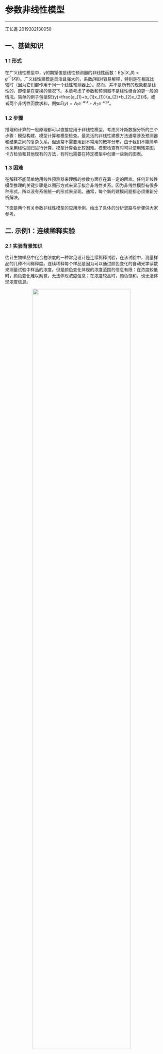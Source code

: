 # 参数非线性模型
---------------
王长鑫 2019302130050
## 一、基础知识
### 1.1 形式

在广义线性模型中，y的期望值是线性预测器的非线性函数：$E(y|X,\beta)=g^{-1}(X\beta)$。广义线性建模是灵活且强大的，系数$\beta$相对容易解释，特别是在相互比较时（因为它们都作用于同一个线性预测器上）。然而，并不是所有的现象都是线性的，即使是在变换的情况下。本章考虑了参数和预测器不是线性组合的更一般的情况。简单的例子包括$E(y)=\frac{a_{1}+b_{1}x_{1}}{a_{2}+b_{2}x_{2}}$，或者两个非线性函数求和，例如$E(y)=A_{1}e^{-a_{1}x}+A_{2}e^{-a_{2}x}$。

### 1.2 步骤

推理和计算的一般原理都可以直接应用于非线性模型。考虑贝叶斯数据分析的三个步骤：模型构建、模型计算和模型检查。最灵活的非线性建模方法通常涉及预测器和结果之间的复杂关系，但通常不需要用到不常用的概率分布。由于我们不能简单地采用线性回归进行计算，模型计算会比较困难。模型检查有时可以使用残差图，卡方检验和其他现有的方法，有时也需要在特定模型中创建一些新的图表。

### 1.3 困难

在解释不能简单地用线性预测器来理解的参数方面存在着一定的困难。任何非线性模型推理的关键步骤是以图形方式来显示拟合非线性关系。因为非线性模型有很多种形式，所以没有系统统一的形式来呈现。通常，每个新的建模问题都必须重新分析解决。

下面是两个有关参数非线性模型的应用示例，给出了具体的分析思路与步骤供大家参考。

## 二. 示例1：连续稀释实验

### 2.1 实验背景知识

估计生物样品中化合物浓度的一种常见设计是连续稀释试验，在该试验中，测量样品的几种不同稀释度。连续稀释每个样品是因为可以通过颜色变化的自动光学读数来测量试验中样品的浓度，但是颜色变化体现的浓度范围的信息有限：在浓度较低时，颜色变化难以察觉，无法体现浓度信息；在浓度较高时，颜色饱和，也无法体现浓度信息。

<div align=center>
<img src="https://github.com/wangchangxinserena/2021BayesianCourse/blob/main/figure/%E5%9B%BE%E7%89%871.3.png" width="80%">
</div>
<p align="center"><strong>图片2.1</strong></p>

因此，稀释度给出了几种不同精度的测量值，似然或贝叶斯方法也允许我们适当地结合这些测量中的信息。一个试验是在一个有许多孔的板上，每个孔包含一个样品或一个样品的特定稀释。这里有两种样品：未知样品，是待测量的样品及其稀释度；标准样品，是已知稀释度的化合物，用于校准测量。图2.1展示了一个用于连续稀释试验的96孔的典型板；前两列是已知浓度的“标准”稀释剂，包含标准样品及其稀释度，后10列是未知样品的稀释度数值，主要用作校准，估计未知物质的浓度。未知样品的稀释度比标准样品的稀释度的间隔更宽，以便用给定数量的测定方法覆盖更广的浓度范围。

### 2.2 实验数据

图2.2显示了哮喘患者家中蟑螂过敏原研究的单一板的连续稀释试验数据。大图显示标准数据，十个小图显示未知化合物的数据。每个图显示了单个化合物的光学测量y、稀释度（dilution）以及描述二者关系的估计曲线。下面描述与测量值有关的稀释曲线的估计。

<div align=center>
<img src="https://github.com/wangchangxinserena/2021BayesianCourse/blob/main/figure/%E5%9B%BE%E7%89%871.3.png" width="80%">
</div>
<p align="center"><strong>图片2.2</strong></p>

<div align=center>
<img src="https://github.com/wangchangxinserena/2021BayesianCourse/blob/main/figure/%E5%9B%BE%E7%89%871.3.png" width="80%">
</div>
<p align="center"><strong>图片2.3</strong></p>

图2.3用稀释试验的标准软件分析光学测量y的示例。标准数据被用来估计校准曲线，然后估计未知样品的浓度。用星号表示样品浓度低于检测下限。需要注意的是，在这些低浓度的观察中，信息仍旧是存在的（这可以通过观察每个样品稀释度从1到1/3到1/9的测量值递减模式知道），只是无法被检测出来。

图2.3体现了目前采用标准方法估计未知浓度的困难。图1.3的左侧显示了标准数据（对应于图2.2中的第一个图）：两个初始样品已知浓度为0.64，每个样品都经过几次稀释以及一次零测量。对于浓度为0.64的样品，光学颜色测量y的值开始于100 以上，并且对于零浓度（所有惰性化合物）样品，光学颜色测量y下降到14左右。图2.3的右侧显示了对于平板上10个未知样品中的2个样品的光学颜色测量y和基于标准方法测得的相应浓度估计值。

对未知样品8的所有估计都用星号表示，表示它们的浓度均低于检测下限，分析这些数据的标准计算机程序没有给出任何估计结果。未知样品9显示了更好的结果，其8个测量值中有4个高于检测下限，4个稀释度较高的测得的测量值低于检测下限。

如图2.2所示，未知样品8和9并不是极端情况，而是该板块数据的某种典型情况。在过敏原的测量中，即使是低浓度也很重要，我们需要能够区分零浓度和仅仅是低浓度这两种情况。这里描述的贝叶斯推理使区分这两者比以前分析这类数据的方法要精确得多。

### 2.3 模型
#### 2.3.1 符号标注
图2.1-2.3所示的研究中感兴趣的参数是未知样本的浓度；对于图2.1所示的列，我们将其标记为$\theta _{1},\dots,\theta _{10}$，标准样品的浓度用$\theta_{0}$表示。我们将浓度$i$标为$x_{i}$，用$y_{i}$表示相应的光学颜色强度测量，根据板中的孔令$i=1,\dots,96$。每个$x_{i}$都是一个样本的特定稀释倍数。我们分阶段建立颜色强度观测的模型:给定浓度下的预期颜色强度的参数模型、光学读数的测量误差、稀释制备过程中引入的误差以及所有参数的先验分布。
#### 2.3.2 给定浓度的预期测量曲线
我们按照这一领域的通常做法，对给定浓度$x$的期望光学读数拟合出以下四参数非线性模型:
$$
E(y|x,\beta)=g(x,\beta)=\beta _{1} +\frac{\beta _{2}}{1+(x/\beta _{3})^{-\beta _{4}}}\tag{2.1}
$$
其中$\beta_{1}$是零浓度下的颜色强度，$\beta_{2}$是达到饱和状态的增加量，$\beta_{3}$是曲线梯度转变时的浓度，$\beta_{4}$是饱和发生的速率，所有参数都限制为非负值。这个模型等价于一个$\log_{}{x}$的缩放和移位的logistic函数。模型与数据吻合得相当好，如上图2.2所示。

#### 2.3.3 测量误差
测量误差建模为方差不等的正态分布:
$$
y_{i} \sim N(g(x_{i},\beta),(\frac{g(x_{i},\beta)}{A})^{2\alpha}\sigma _{y}^{2}),\tag{2.2}
$$
其中参数$\alpha$被限制在0和1之间，对较大测量值的方差更大的形式进行建模。模型(2.2)中的A是任意的，将它设置为值30，位于数据范围的中间。模型中包含了这一参数，使得$\sigma_{y}$作为“典型”测量的误差标准偏差有了更直接的解释。

当α = 0时，模型(2.2)简化为等方差正态模型；当α = 1时，模型近似对应对数尺度上的等方差模型。获得正确的方差关系很重要，因为我们的许多数据都是低浓度的，我们虽然不希望我们的模型使用这些测量，但也不希望夸大它们的精度。

#### 2.3.4 稀释误差
稀释过程在两个地方会产生误差：一是初始稀释，即已测量的标准样品的与已测量的惰性液体混合；二是连续稀释，即样品按固定的因子如2或3稀释。对于蟑螂过敏原数据，连续稀释误差较低，因此我们在模型中只考虑初始稀释误差。

我们使用(自然)对数尺度上的正态模型来计算与制备标准样品相关的初始稀释误差。已知的标准溶液浓度是$\theta _{0}$，$d_{0}^{init}$是(已知)要求的初始稀释标准。如果没有稀释误差，则初始稀释浓度应为$d_{0}^{init}\theta _{0}$。令$x_{0}^{init}$为初始稀释的实际(未知)浓度，那么
$$
\log_{}{(x_{0}^{init})} \sim N(\log_{}{(x_{0}^{init},\theta_{0})},(\sigma ^{init})^{2})\tag{1.3}
$$
对于未知样品j的初始浓度为$x_{j}^{init} =\theta_{j}$，其中$j=1,\dots,10$，对于标准样品和未知样品的进一步稀释，我们简单的设置
$$
x_{i}=d_{i}\cdot x_{j(i)}^{init},\tag{1.4}
$$
其中$j(i)$为观测i对应的样品$(0,\dots,10)$，并且$d_{i}$是观测i相对于初始稀释值的稀释值。2.4中的关系反映了连续稀释误差低到可以忽略的假设。
#### 2.3.5 先验分布
我们认为校准曲线的参数服从无信息先验均匀分布：$\log_{}{\beta_{k}}\sim U(-\infty,\infty)$，其中$k=1,\dots,4$；$\sigma _{y}\sim  U(0,\infty )$；$\alpha\sim U(0,1)$。如图2.1所示的试验带有大量允许我们准确估计所有这些参数的标准数据。我们还为未知样品浓度指定了无信息先验分布：$p(\log_{}{\theta _{j}})\propto 1$，对于每个$j=1,\dots,10$的未知样品。另一项形式如下，$\log_{}{\theta _{j} } \sim N(\mu _{\theta },\sigma _{\theta }^{2}  )$（或者，更好的是一个混合模型，其中包括某些真实浓度$\theta_{j}$为零的可能性），但为了简单起见，我们在该分析中使用no-pooling模型(对应于$\sigma _{\theta } =\infty $)。

模型中有一个参数——$\sigma ^{init} $，初始稀释误差的规模——不能从单个板上估计出来。在我们的分析中，我们将其固定在0.02(即初始稀释误差，标准偏差为2%)，这是以前对不同标准初始稀释度的板的数据进行分析得到的。

#### 2.3.6 推断
使用Bugs包拟合模型，在拟合模型时，可以使用合理的起始点(可以通过从数据中粗略估计得到)并根据参数$\beta_{j}$和未知浓度$\theta_{j}$的对数参数化。校正曲线参数的后验中值估计(和后验50%区间)为$\hat{\beta}_{1}=14.7[14.5,14.9]，\hat{\beta}_{2}=99.7[96.8,102.9]，\hat{\beta}_{3}=0.054[0.051,0.058]，\hat{\beta}_{4}=1.34[1.30,1.38]$。$\beta$的后验中位数估计定义了一条曲线$g(x,\beta )$，如图2.2的左上图所示。正如预期的那样，曲线通过用于估计它的数据。方差参数$\sigma_{y}$和$\alpha$分别估计为2.2和0.97。测量的高精度(从图2.2的重复数据可以看出)允许从相对较小的数据集准确地估计参数。

<div align=center>
<img src="https://github.com/wangchangxinserena/2021BayesianCourse/blob/main/figure/%E5%9B%BE%E7%89%871.3.png" width="80%">
</div>
<p align="center"><strong>图片2.4</strong></p>

<div align=center>
<img src="https://github.com/wangchangxinserena/2021BayesianCourse/blob/main/figure/%E5%9B%BE%E7%89%871.3.png" width="80%">
</div>
<p align="center"><strong>图片2.5</strong></p>

图2.4显示了对10个未知样本浓度的推断。我们使用这些估计以及估计的校准曲线，绘制了图2.2中显示的10个未知数的比例曲线。图2.5显示了残差，根据图可知残差较为合理。

图2.4 显示了在图2.2中的10个未知数浓度的后验中值、50%区间和95%区间。对所有样本都进行了估计，其中未知样品8的数据均低于检测下限(见图2.3)。

图2.5 是标准化残差与期望值图，对于符合标准的模型和来自单一板块的未知数据。图中的圆圈和叉分别表示来自标准的和未知的测量值，模型拟合没有问题。
#### 2.3.7 与现有估计的比较
该方法是该领域的标准做法，首先估计校准曲线，然后通过反转拟合的校准曲线，将每个测量值从未知样品直接转换为估计浓度。对于每个未知的样品，估计浓度除以它们的稀释度，然后平均得到一个估计。

**贝叶斯分析的估计与标准方法的估计大体相似，但精度更高**。贝叶斯方法的一个优点是，它可以对所有未知进行浓度估计，甚至未知样品8也不例外，因为样品8的所有测量值都低于检测下限。我们还根据每个数据的一半创建了对应的未知浓度估计。对于标准和贝叶斯方法，这两种估计是相似的，但贝叶斯估计的可靠性(即两种估计之间的一致性)要强得多。我们不希望基于单个板的数据做处过于强烈的声明，实际中我们进行了更深入的研究，在一系列实验条件下比较新旧两个方法。

## 三. 示例2：群体毒代动力学
在本节中，我们将讨论一种更为复杂的非线性模型，该模型用于毒代动力学(毒素在体内的流动和代谢研究)，最终目的是评估与特定空气污染物相关的一般人群的风险。**这个模型是分层的和多元的，有一个向量的参数在几个实验对象均被估计。这个模型的先验分布是有信息的和分层的，有独立的方差分量，对应于关于总体平均水平的不确定性和围绕该平均水平的变异。**
<div align=center>
<img src="https://github.com/wangchangxinserena/2021BayesianCourse/blob/main/figure/%E5%9B%BE%E7%89%871.3.png" width="80%">
</div>
<p align="center"><strong>图片3.1</strong></p>

图3.1 估计代谢PERC的比例，作为吸入空气中稳态浓度的函数，从估计的年轻成年白人男性总体中随机选择10个假设个体。

### 3.1 背景
全氯乙烯(PERC)是导致动物癌症的许多工业产品之一，其对人类也是如此。PERC一旦被吸入，它将在肝脏中代谢，产生致癌代谢物。因此，在校正PERC的影响时，要研究的相关剂量是肝脏中代谢的量，并不是一个人吸入的所有PERC都会被代谢。在这里，我们重点估计代谢比例作为吸入的空气中化合物浓度的函数以及这个函数如何在人群中变化。为了对我们的推断目标有一个概念，我们先来展示我们分析的一些输出。图3.1显示了吸入PERC的估计比例，作为空气中化合物浓度的函数，这是从估计的年轻成年白人男性总体中随机抽取的10个样本。在描述了统计建模之后，曲线的形状将在下面讨论。使用简单的程序，例如直接测量代谢物浓度(即使在高接触时也很难，在低接触时也不可行)或从动物结果中推断，都是不可能合理地估计这类曲线的。取而代之的是一个毒素通过血液和身体器官流动的数学模型以及毒素在肝脏中的代谢模型，用来估计PERC代谢比例。我们用来拟合毒素流动模型的实验数据样本如图3.2所示。每6个志愿者被暴露在PERC在高层次水平上四个小时(相信足够长时间，使他们身体大多数器官中的PERC浓度达到平衡)，然后测量一段时间内的一个星期(168小时)中呼出空气中PERC的浓度和血液中的PERC浓度。此外，每个人的数据在第二次暴露水平下重复。
<div align=center>
<img src="https://github.com/wangchangxinserena/2021BayesianCourse/blob/main/figure/%E5%9B%BE%E7%89%871.3.png" width="80%">
</div>
<p align="center"><strong>图片3.2</strong></p>
图3.2 六名实验对象中每名实验对象进行两次重复，随时间推移，呼出空气和血液中PERC的浓度(毫克/升)，测量值以对数刻度显示。

### 3.2 毒代动力学模型
我们的分析基于一个标准的生理模型，根据这个模型，毒素通过呼吸进入和离开身体，通过血流分布到四个房室——灌注良好的组织、灌注不良的组织、脂肪和肝脏——并在肝脏中代谢。这个模型在毒理学建模方面有很长的历史，并且已经被证明可以重现这些数据的大部分特征。一个简单的单室或双室模型可能更容易估计，但这样的模型与我们的数据的拟合很差，更重要的是，没有精确拟合不同暴露条件的复杂性。我们简要地描述了毒代动力学模型的性质，省略了理解我们的分析所不需要的细节。给定空气中化合物的已知浓度，每个房室中化合物的浓度随时间的变化由一个一阶微分方程控制，其参数为每个房室的体积、血流和分配系数(相对于血液的平衡浓度)。发生代谢的肝腔室的方程与其他腔室稍有不同，它由上述参数和一些附加参数控制。这四个微分方程为每个个体提供共15个参数。我们用符号$\theta _{k} =(\theta _{k1},\dots ,\theta_{kL})$表示，向量L=15与个题k相关的参数。

给定生理参数和初始暴露条件的值，可以使用专门的数值算法求解微分方程，以获得化合物在每个房室的浓度和代谢率作为时间的函数。我们可以将基于微分方程的数值解对呼出空气和血液中PERC浓度的预测与我们观测到的浓度测量相结合，来估计每个个体的模型参数。
### 3.3 估计的困难和先验信息的作用
在毒理学和药理学中估计模型的一个典型困难是，它们预测浓度随时间变化的模式接近指数衰减函数的混合，不同成分的振幅和衰减时间与模型参数的函数相对应。众所周知，估计混合指数的衰减时间是一个病态问题，也就是说，这种模型中的参数很难同时估计。

通过使用生理药代动力学模型有助于解决从间接数据估计代谢的问题，也就是说，个体和群体参数有直接的物理解释(例如，通过脂肪组织的血液流动，或组织/血液分配系数)。这些模型允许通过先前生理数据来识别它们的许多参数值。由于这些模型的参数基本上不可能仅从数据来估计，因此关键是它们具有物理意义，并可以预先分配信息分布。
### 3.4 测量模型
我们首先描述如何使用毒理学模型作为血液和空气浓度测量的非线性模型的组成部分。接下来是对总体模型的描述，该模型允许我们推断与PERC代谢相关的总体特征分布。这些数据是对研究中六个人中每个人呼出的空气和血液浓度的一系列测量。我们把这些数据写作$y_{jkmt}$，其中j表示重复(在我们的数据中，两个暴露水平的j = 1,2)、k表示个体、m表示测量值(m = 1代表血液浓度，m = 2代表空气浓度)，t表示时间。呼出空气和血液浓度的期望值是非线性函数$g_{m}(\theta_{k},E_{j},t)$，其中个体$\theta_{k}$，暴露水平$E_{j}$，时间为t。函数$g_{m}(\cdot )$是我们关于生理参数与期望浓度相关的微分方程组解的简写符号。给定j的输入条件(即$E_{j}$)和参数$\theta_{k}$,其可以数值地评估随时间变化的药物动力学微分方程，并计算出所有测量值的$g_{1}$和$g_{2}$，从而获得所有测量值的期望值。

实际观测到的空气和血液中的浓度也受到测量误差的影响，通常假设这些误差是独立的且对数正态分布的，并且均值为零，标准差为$\sigma_{m}$(对数尺度上)对于m=1，m=2。这些测量误差分布也隐含地解释了模型中的误差。我们允许$\sigma$的两个组成部分有所不同，因为在血液和呼出的空气中的测量有不同的实验技术，因此可能有不同的精度。我们没有特别的理由相信空气和血液测量的建模或测量误差是相关的，因此我们认为$\log_{}{\sigma_{1}} $和$\log_{}{\sigma_{2}} $服从独立的均匀先验分布。(在拟合模型后，我们检查了残差，没有发现任何高度相关性的证据。)

### 3.5 种群模型参数
该项目的目标之一是估计个体药代动力学参数和预测值(如代谢分数(这是个体参数的复杂功能))在一般人群中的分布。在一个实验中有K个个体，我们在K个参数向量上建立了一个层次模型，以便我们可以从总体推断出个体。通常观察到生物参数的偏态、对数正态分布。大多数(如果不是全部的话)生物参数也有生理界限。基于这一信息，经过对数变换和适当的尺度变换后的个体药动学参数被建模为正态分布，总体均值在离均值3个标准差处截断，其中k为个体数，$l= 1,\dots,L$为模型中的药动学参数。对分布进行截断，将模型参数限制在科学合理的值内。此外，当我们从参数的后验分布监测参数模拟时，截断提供了一个有用的作用：如果某参数的模拟卡在截断点附近，表明数据和药动学模型与先验分布有强烈的矛盾，模型的某些部分需要重新检验。

单个个题k的参数向量为$\theta _{k}=(\theta_{k1},\dots,\theta_{kL})$，其中L=15。有些参数是受定义约束的:在讨论的模型中，参数$\theta _{k2}$,$\theta _{k3}$,$\theta _{k4}$,$\theta _{k5}$表示流向每个腔室的血液比例，因此它们的和被限制为1。此外，参数$\theta _{k6}$,$\theta _{k7}$,$\theta _{k8}$与器官体积的比例系数相对应，限制每个个体的总和为0.873(不包括骨骼的瘦体重的标准分数)。在这三个参数中，$\theta _{k8}$(肝脏体积)比其他参数要小得多，而且关于这个量有相当多的先验信息。

为了建模和计算，我们用$\psi _{kl}$定义的一组新的参数对模型进行转换，定义如下:
$$
\begin{align}
&\theta_{kl}=\frac{e^{\psi_{kl} } }{e^{\psi_{k2}  }+e^{\psi_{k3}  }+e^{\psi_{k4}  }+e^{\psi_{k5}  } },for\ l=2,3,4,5\\
&\theta_{kl}=(0.873-e\psi_{k8}  )\frac{e^{\psi _{kl} } }{e^{\psi _{k6} } +e^{\psi _{k7} } },for\ l=6,7 \\
&\theta_{kl}=e^{\psi_{kl} } ,for\ l=1\ and\ 8-15\tag{3.1}
\end{align}
$$
参数$\psi_{k2},\dots,\psi_{k5}$以及$\psi_{k6},\psi_{k7}$是不确定的（例如，向$\psi_{k2},\dots,\psi_{k5}$中添加任意常数都不会改变生理参数$\theta_{k2},\dots,\theta_{k5}$的值），但是它们指定了先验分布，我们可以控制它们的后验分布。

每一组$\psi_{kl}$参数都服从均值为$\mu_{l}$和标准差为$\tau_{l}$的正态分布，在第三个标准差处截断。$\psi$尺度上的建模考虑了$\theta$上的约束，而对无约束分量保留了截断的对数正态分布。所有的计算都是用$\psi$进行的，最后将$\psi$转换回$\theta$，以解释自然尺度上的结果。

在模型中，假设L = 15个生理参数的总体分布是独立的。在拟合模型后，我们检查了6个人的参数对之间的15·14/2相关性，并没有发现它们不为零的证据。如果我们确实发现了较大的相关性，我们要考虑向模型中添加相关性，要么考虑重新参数化以减小相关性。事实上，我们模型中的参数已经进行了转换，以减少相关性。

### 3.6 先验信息
为了拟合种群模型，我们认为L（转化后）生理参数服从均值和方差分别为$\mu_{l}$,$\tau _{l}^{2}$的先验分布。我们给出了每个$\mu_{l}$(参数为$M_{l}$和$S_{l}^{2}$的正态分布)和$\tau _{l}^{2}$(拟卡方分布，以真实总体方差的估计$\tau_{0l}^{2}$为中心，并具有较低的自由度$\nu_{l}$——通常设置为2——表示较大的不确定性)的先验分布。

超参数$M_{l}$、$S_{l}$和$\tau_{0l}$是基于生物学文献中已有的估计。来源包括对人类的研究和动物测量的异速测量。我们为$\mu_{l}$和$\tau_{l}$设置独立的先验分布，因为我们有关参数的先验信息基本上是独立的。在设置不确定性时，我们试图提供弱信息，当生物文献中存在模糊性时，我们将先验方差设置得更高而不是更低。

在毒代动力学实验中，该模型对六个人各有15个参数；$\theta_{jk}$是第j个人的第k个参数值，$j = 1,\dots, 6, k = 1,\dots,15$。有关参数的先验信息可在生物学文献中找到。对于每个参数，区分以下两种差异来源是很重要的：关于参数值的先验不确定性和总体变异。每个参数的对数正态模型表示为$\log_{}{\theta _{jk} } \sim N(\mu _{k},\tau _{k}^{2} )$，总体几何平均$\mu_{k}$和标准差$\tau_{k}$的独立的先验分布分别为$\mu _{k}\sim  N(M_{k},S_{k}^{2}  )$,$\tau _{k}^{2} \sim Inv-\chi ^{2}(\nu ,\tau _{k0}^{2} ) $。$\mu_{k}$的先验分布通常都是通过标准差$S_{k}$体现我们对总体中参数值的不确定性。$\tau_{k}$的先验分布体现了参数的种群变异。由于对种群变异的先验知识并不精确，因此将$\tau_{k}^{2}$的先验分布的自由度设为较小值$\nu=2$。

有些参数比其他参数更容易理解。例如，当肝脏的重量表示为轻体重的一个分数时，估计的总体几何平均值为0.033，总体平均的不确定性和估计的总体异质性均在10%到20%之间。先验参数设置为$M_{k}=log(0.033),S_{k}=log(1.1),\tau_{k0}=log(1.1)$。相比之下，Michaelis-Menten系数(药代动力学模型中的一个特殊参数)就较难理解：其总体几何平均值估计为0.7，但其不确定性可能高达100倍上下。然而，尽管这个参数的大小有很大的不确定性，但人们认为，在人群中的个体之间，它相对于总体均值的变化不超过4个因子。因此先验参数设置为$M_{k}=log(0.7),S_{k}=log(10),\tau_{k0}=log(2)$。层次模型提供了一个基本的框架来表达两种变化(或不确定性)的来源并将它们结合在分析中。

### 3.7 层次模型联合后验分布
对于贝叶斯推断，给定数据和先验信息，通过对层次模型中的所有因素（数据分布:$p(y|\psi ,E,t,\sigma )$，总体模型:$p(\psi|\mu,\tau)$，先验分布:$p(\mu,\tau|M,S,\tau_{0})$）求乘积，我们会得到所有参数的后验分布。
$$
\begin{align}
p&(\psi,\mu,\tau^{2},\sigma^{2}|y,E,t,\phi,M,S,\tau_{0}^{2},\nu)\\
&\propto p(y|\psi,\phi,E,t,\sigma^{2})p(\psi|\mu,\tau^{2})p(\mu,\tau^{2}|M,S,\tau_{0}^{2})p(\sigma^{2})\\
&\propto
(\prod_{j=1}^{J} \prod_{k=1}^{K} \prod_{m=1}^{2} \prod_{t}^{}N(\log_{}{y_{jkmt}}|\log_{}{g}_{m} (\theta_{k},E_{j},t),\sigma_{m}^{2} ))\sigma_{1}^{-2}\sigma_{2}^{-2}\times\\
&\times
(\prod_{k=1}^{K}\prod_{l=1}^{L} N_{trunc} (\psi_{kl}|\mu_{l},\tau_{l}^{2})) (\prod_{l=1}^{L}N(\mu_{l}|M_{l},S_{l}^{2})Inv-\chi ^{2}(\tau_{l}^{2}|\nu_{l},\tau_{0l}^{2} ) ),\tag{3.2}
\end{align}
$$
其中$\psi$是一组个体水平的参数向量，$\mu$和$\tau$分别是总体均值和标准差的向量，$\sigma$是测量方差，y是浓度测量的向量，E和t是暴露浓度和时间，M，S，$\tau$和$\nu$是超参数。我们使用$N_{trunc}$作为正态分布在离均值的特定标准差处截断。j，k，l，m以及t表示重复（实验重复），个体，参数，测量类型（血液或空气）以及测量时间。为了计算(3.2)的参数、数据和实验条件的函数，$g_{m}$函数必须在与实验测量相对应的时间范围内进行数值计算。

### 3.8 计算
我们的目标是首先将药动力学模型与实验数据拟合，然后使用该模型进行推断。我们通过从后验分布中随机抽取参数来达到这些目标，$p(\psi,\mu,\tau^{2},\sigma^{2}|y,E,t,\phi,M,S,\tau_{0}^{2},\nu)$。我们采用Gibbs抽样方法，按如下顺序迭代更新参数：$\sigma,\tau,\mu,\psi_{1},\dots,\psi_{K}$，这些每一个都是一个矢量参数。$\sigma^{2},\tau^{2}$和$\mu$分量的条件分布分别是逆卡方分布、逆卡方分布和正态分布。$\psi$参数的条件分布没有封闭解，因此我们使用Metropolis算法的步骤进行抽样，该算法只需要计算后验密度到一个乘常数的能力，如(3.2)。

Metropolis算法的实现一次改变一个人的参数(因此，在每个迭代中有K个跳跃，每个跳跃影响一个L维向量$\psi_{k}$)。参数向量使用以当前值为中心的正态分布，协方差矩阵与从一些初始运行中获得的一个成比例，并缩放，以便接受率大约为0.23。每次更新一个人的参数意味着Metropolis步骤中需要计算的后验密度的唯一因素是那些与该人相对应的因素。这个问题非常重要，因为评估函数$g_{m}$以获得测量的期望值是计算中耗费最大的部分。另一种方法是每次改变一个组分$\psi_{kl}$;这需要在每次迭代中进行KL跳转。

我们执行5次独立的模拟运行，每一次迭代5万次，起始点是通过从其先验分布中随机采样$\psi_{kl}$，然后设置总体平均$\mu_{l}$为其先验均值$M_{l}$来获得的。然后我们通过绘制$\sigma$和$\tau$开始模拟。由于存储空间的限制，我们只保存参数向量每10次迭代一次。我们通过比较模拟内部和模拟之间的方差来监控模拟的收敛。

### 3.9 对感兴趣量的推论
首先，我们检查了关于模型参数及其种群变异性的推论，并检查了这些推论是否有意义，是否与先验分布一致。在此之后，主要感兴趣的量是在不同暴露场景下代谢的PERC的比例，这是通过在适当的输入条件下数值评估微分方程模型计算出来的。对于每个个体k，我们可以计算每个模拟参数向量$\psi_{k}$的代谢分数；使用这组模拟结果可以得到个体代谢分数的分布。每个个体分布的方差是由于生理参数$\psi_{k}$的后验分布的不确定性造成的。
<div align=center>
<img src="https://github.com/wangchangxinserena/2021BayesianCourse/blob/main/figure/%E5%9B%BE%E7%89%871.3.png" width="80%">
</div>
<p align="center"><strong>图片3.3</strong></p>
图3.3显示了实验中每个人在高暴露水平为百万分之50 (ppm)和低暴露水平为百万分之0.001 (ppm)时代谢的PERC分数的后验分布。这六个人实际上并没有接触到这些水平；推论是通过运行微分方程模型与这两个假设的输入条件以及每个人的估计参数。我们选择这两个层次来说明来自模型的推论：高水平对应职业性暴露，低水平对应环境暴露。我们可以也确实考虑过其他的暴露场景。图中显示了六个人代谢部分的高剂量和低剂量估计值之间的相关性，个体之间存在很大的差异。

通过模拟生理参数来自总体分布的随机向量，对人群中另外一个人(即与研究对象交换的人)进行了类似的模拟。所得的PERC代谢分数的总体分布方差包括参数估计中的后验不确定性和群体中真实的个体间变异。代谢分数的区间估计可以作为模拟分布的百分位数来获得。在高暴露(50 ppm)下，人群中代谢部分的95%区间为[0.5%，4.1%]；在低暴露量(0.001 ppm)下为[15%，58%]。

我们还研究了一天内(经过三周的吸入暴露后)PERC代谢的比例作为暴露水平的函数。这就是我们在介绍PERC例子时所展示的关系;如图2.1所示。在低暴露下，由于新陈代谢是线性的，因此代谢的部分保持不变。饱和开始出现在1ppm处并大约在10ppm时完成。在较高水平下，由于单位时间内的代谢量达到最大值，因此代谢分数随暴露量呈线性下降。

在解释这些结果时，人们必须记住，它们是基于一个单独的实验。这项研究似乎是目前最好的研究之一；然而，它只包括来自同质人群的6人，仅在两种暴露条件下测量。与结果相关的许多不确定性是由于这些实验的局限性。通过收集和分析这些人的额外数据，可以减少研究对象参数的后验不确定性。为了更多地了解种群，我们需要更多的个体。在本研究中，种群变异性大约与后验不确定性一样大，如果纳入一组异质性更强的受试者，可能会增加。

### 3.10 评估模型的拟合性
除了它们在给定模型的推断中所起的作用外，后验模拟还可以用几种方法来检验模型的拟合性。
最直接的是，我们可以基于$\theta$的后验分布模型，通过比较观测数据$y_{jkmt}$来检验测量和建模$g_{m}(\theta_{k},E_{j},t)$的误差。
<div align=center>
<img src="https://github.com/wangchangxinserena/2021BayesianCourse/blob/main/figure/%E5%9B%BE%E7%89%871.3.png" width="80%">
</div>
<p align="center"><strong>图片3.4</strong></p>
图3.4显示了我们所有观测数据(即观测数据除以模型的预测)与模型预测的相对预测误差的散点图。(由于分析是贝叶斯的，我们有许多参数向量的模拟绘制，每一个都产生略有不同的预测数据。图3.4为简单起见，仅显示了从这些随机选择的模拟图中的一个预测。)与此类数据的其他拟合相比，这些误差的大小是相当低的。
<div align=center>
<img src="https://github.com/wangchangxinserena/2021BayesianCourse/blob/main/figure/%E5%9B%BE%E7%89%871.3.png" width="80%">
</div>
<p align="center"><strong>图片3.5</strong></p>
我们还可以通过将其预测与原始拟合中未使用的额外数据进行比较来检验模型。我们使用了对人类志愿者进行的第二次吸入实验的结果，在实验中，6名志愿者暴露在0.5 - 9ppm(远低于我们研究中的浓度)和呼出空气中的浓度的PERC恒定水平下在长达50分钟的暴露时间里(时间要短得多)测量了血液。由于这些是新的个体，我们使用种群分布$p(\theta|\mu,\tau)$作为非线性模型的参数，创建了血液/呼出空气浓度比的后验模拟。图3.5给出了观测数据和模型预测(模拟边界为95%和99%)。尽管暴露水平比我们数据中使用的低5到100倍，但模型总体上吻合得很好。然而，该模型没有很好地描述短期动力学(接触后不到15分钟)，它只包括对肺交换的简单描述。

### 3.11 使用具有信息先验分布的复杂模型
我们的分析有五个关键特征，都不可或缺:

(1)一个生理模型

(2)一个种群模型

(3)关于种群生理参数的先验信息

(4)实验数据

(5)贝叶斯推断

如果缺少这五个特性中的任何一个，模型将无法工作:

(1)没有一个生理模型，就没有很好的方法来获得关于参数的先验信息。

(2)没有一个种群模型，通常没有足够的数据来估计每个个体的模型。

(3和4)多室生理模型的参数不能仅靠数据或先验信息来准确确定。

(5)贝叶斯推断得到的参数分布与先验信息和数据一致，如果这种一致性是可能的。因为它自动包括推断不确定性和总体变异性，层次贝叶斯方法产生的后验分布可以直接用于风险评估过程的不确定性分析。

## 四. 参考文献
1.Andrew Gelman,John B. Carlin,Hal S. Stern,David B. Dunson,Aki Vehtari,Donald B. Rubin.Bayesian Data Analysis, Third Edition[M].Chapman and Hall/CRC,2013

2.Carroll, R. J., Ruppert, D., and Stefanski, L. A. (1995). Measurement Error in Nonlinear Models.New York: Chapman & Hall.

3.Giltinan, D., and Davidian, M. (1995). Nonlinear Models for Repeated Measurement Data. London:Chapman & Hall.

4.Reilly, C., and Zeringue, A. (2004). Improved predictions of lynx trappings using a biological model.In Applied Bayesian Modeling and Causal Inference from Incomplete-DataPerspectives, ed. A.Gelman and X. L. Meng, 297–308. New York: Wiley.

5.Fisher, R. A. (1922). On the mathematical foundations of theoretical statistics. Philosophical Transactions of the Royal Society 222, 309–368.

6.McCullagh, P., and Nelder, J. A. (1989). Generalized Linear Models, second edition. New York:
Chapman & Hall.

7.Racine-Poon, A., Weihs, C., and Smith, A. F. M. (1991). Estimation of relative potency with sequential dilution errors in radioimmunoassay. Biometrics 47, 1235–1246.

8.Higgins, K. M., Davidian, M., Chew, G., and Burge, H. (1998). The effect of serial dilution error
on calibration inference in immunoassay. Biometrics 54, 19–32.

9.Gelman, A., Chew, G. L., and Shnaidman, M. (2004). Bayesian analysis of serial dilution assays.Biometrics 60, 407–417.

10.Gelman, A., Bois, F. Y., and Jiang, J. (1996). Physiological pharmacokinetic analysis using population modeling and informative prior distributions. Journal of the American Statistical Association 91, 1400–1412.

11.Zhao, L. H. (2000). Bayesian aspects of some nonparametric problems. Annals of Statistics 28,532–552.

12.Neal, R. M. (1996a). Bayesian Learning for Neural Networks. New York: Springer.

13.Denison, D. G. T., Holmes, C. C., Mallick, B. K., and Smith, A. F. M. (2002). Bayesian Methods
for Nonlinear Classification and Regression. New York: Wiley.
